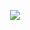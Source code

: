 <p align="center">
  <img src="https://cdn.discordapp.com/attachments/439486209782317086/1040354101810184322/unknown.png">
</p>